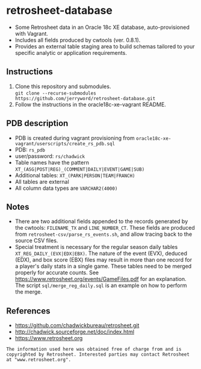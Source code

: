 # retrosheet-database
* Some Retrosheet data in an Oracle 18c XE database, auto-provisioned with Vagrant.  
* Includes all fields produced by cwtools (ver. 0.8.1).  
* Provides an external table staging area to build schemas tailored to your specific analytic or application requirements.  
## Instructions
1. Clone this repository and submodules.  
`git clone --recurse-submodules https://github.com/jerryword/retrosheet-database.git`  
2. Follow the instructions in the oracle18c-xe-vagrant README.
## PDB description
* PDB is created during vagrant provisioning from `oracle18c-xe-vagrant/userscripts/create_rs_pdb.sql`  
* PDB: `rs_pdb`
* user/password: `rs/chadwick`
* Table names have the pattern `XT_(ASG|POST|REG)_(COMMENT|DAILY|EVENT|GAME|SUB)`
* Additional tables: `XT_(PARK|PERSON|TEAM|FRANCH)`
* All tables are external
* All column data types are `VARCHAR2(4000)`  
## Notes
* There are two additional fields appended to the records generated by the cwtools: `FILENAME_TX` and `LINE_NUMBER_CT`. These fields are produced from `retrosheet-csv/parse_rs_events.sh`, and allow tracing back to the source CSV files.
* Special treatment is necessary for the regular season daily tables `XT_REG_DAILY_(EVX|EDX|EBX)`. The nature of the event (EVX), deduced (EDX), and box score (EBX) files may result in more than one record for a player's daily stats in a single game. These tables need to be merged properly for accurate counts. See https://www.retrosheet.org/events/GameFiles.pdf for an explanation. The script `sql/merge_reg_daily.sql` is an example on how to perform the merge.
## References
* https://github.com/chadwickbureau/retrosheet.git  
* http://chadwick.sourceforge.net/doc/index.html  
* https://www.retrosheet.org  

`The information used here was obtained free of charge from and is copyrighted by Retrosheet. Interested parties may contact Retrosheet at "www.retrosheet.org".`

